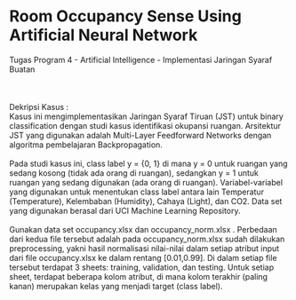 # Room Occupancy Sense Using Artificial Neural Network
Tugas Program 4 - Artificial Intelligence - Implementasi Jaringan Syaraf Buatan
<br/>
<br/>
<br/>
<br/>
Dekripsi Kasus : <br/>
Kasus ini mengimplementasikan Jaringan Syaraf Tiruan (JST) untuk binary classification dengan studi kasus identifikasi okupansi ruangan. Arsitektur JST yang digunakan adalah Multi-Layer Feedforward Networks dengan algoritma pembelajaran Backpropagation.<br/>
<br/>
Pada studi kasus ini, class label y = {0, 1} di mana y = 0 untuk ruangan yang sedang kosong (tidak ada orang di ruangan), sedangkan y = 1 untuk ruangan yang sedang digunakan (ada orang di ruangan). Variabel-variabel yang digunakan untuk menentukan class label antara lain Temperatur (Temperature), Kelembaban (Humidity), Cahaya (Light), dan CO2. Data set yang digunakan berasal dari UCI Machine Learning Repository.<br/>
<br/>
Gunakan data set occupancy.xlsx dan occupancy_norm.xlsx . Perbedaan dari kedua file tersebut adalah pada occupancy_norm.xlsx sudah dilakukan preprocessing, yakni hasil normalisasi nilai-nilai dalam setiap atribut input dari file occupancy.xlsx ke dalam rentang [0.01,0.99]. Di dalam setiap file tersebut terdapat 3 sheets: training, validation, dan testing. Untuk setiap sheet, terdapat beberapa kolom atribut, di mana kolom terakhir (paling kanan) merupakan kelas yang menjadi target (class label). 
